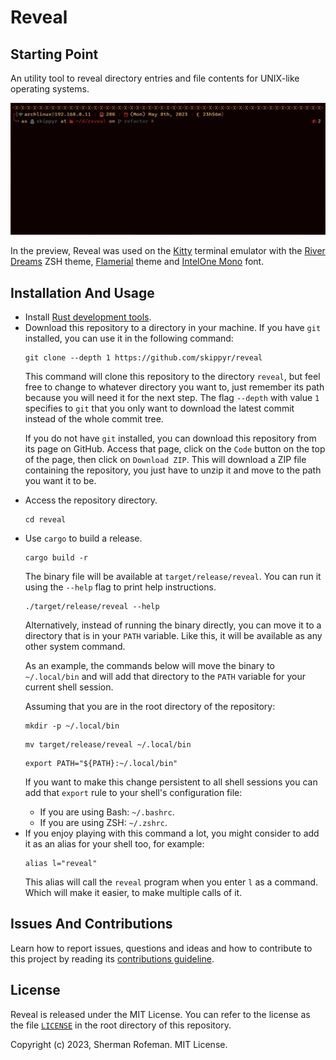 <h1>Reveal</h1>
	<h2>Starting Point</h2>
		<p>An utility tool to reveal directory entries and file contents for UNIX-like operating systems.</p>
		<img src="./images/preview.gif"/>
		<p>In the preview, Reveal was used on the <a href="https://github.com/kovidgoyal/kitty">Kitty</a> terminal emulator with the <a href="https://github.com/skippyr/river_dreams">River Dreams</a> ZSH theme, <a href="https://github.com/skippyr/flamerial">Flamerial</a> theme and <a href="https://github.com/intel/intel-one-mono">IntelOne Mono</a> font.</p>
	<h2>Installation And Usage</h2>
		<ul>
			<li>Install <a href="https://www.rust-lang.org/">Rust development tools</a>.</li>
			<li>Download this repository to a directory in your machine. If you have <code>git</code> installed, you can use it in the following command:</li>
			<pre><code>git clone --depth 1 https://github.com/skippyr/reveal</code></pre>
			<p>This command will clone this repository to the directory <code>reveal</code>, but feel free to change to whatever directory you want to, just remember its path because you will need it for the next step. The flag <code>--depth</code> with value <code>1</code> specifies to <code>git</code> that you only want to download the latest commit instead of the whole commit tree.</p>
			<p>If you do not have <code>git</code> installed, you can download this repository from its page on GitHub. Access that page, click on the <code>Code</code> button on the top of the page, then click on <code>Download ZIP</code>. This will download a ZIP file containing the repository, you just have to unzip it and move to the path you want it to be.</p>
			<li>Access the repository directory.</li>
			<pre><code>cd reveal</code></pre>
			<li>Use <code>cargo</code> to build a release.</li>
			<pre><code>cargo build -r</code></pre>
			<p>The binary file will be available at <code>target/release/reveal</code>. You can run it using the <code>--help</code> flag to print help instructions.</p>
			<pre><code>./target/release/reveal --help</code></pre>
			<p>Alternatively, instead of running the binary directly, you can move it to a directory that is in your <code>PATH</code> variable. Like this, it will be available as any other system command.</p>
			<p>As an example, the commands below will move the binary to <code>~/.local/bin</code> and will add that directory to the <code>PATH</code> variable for your current shell session.</p>
			<p>Assuming that you are in the root directory of the repository:</p>
			<pre><code>mkdir -p ~/.local/bin</code></pre>
			<pre><code>mv target/release/reveal ~/.local/bin</code></pre>
			<pre><code>export PATH="${PATH}:~/.local/bin"</code></pre>
			<p>If you want to make this change persistent to all shell sessions you can add that <code>export</code> rule to your shell's configuration file:</p>
			<ul>
				<li>If you are using Bash: <code>~/.bashrc</code>.</li>
				<li>If you are using ZSH: <code>~/.zshrc</code>.</li>
			</ul>
			<li>If you enjoy playing with this command a lot, you might consider to add it as an alias for your shell too, for example:</li>
			<pre><code>alias l="reveal"</code></pre>
			<p>This alias will call the <code>reveal</code> program when you enter <code>l</code> as a command. Which will make it easier, to make multiple calls of it.</p>
		</ul>
	<h2>Issues And Contributions</h2>
		<p>Learn how to report issues, questions and ideas and how to contribute to this project by reading its <a href="https://skippyr.github.io/materials/pages/contributions_guideline.html">contributions guideline</a>.</p>
	<h2>License</h2>
		<p>Reveal is released under the MIT License. You can refer to the license as the file <code><a href="https://github.com/skippyr/reveal/blob/main/LICENSE">LICENSE</a></code> in the root directory of this repository.</p>
		<p>Copyright (c) 2023, Sherman Rofeman. MIT License.</p>

